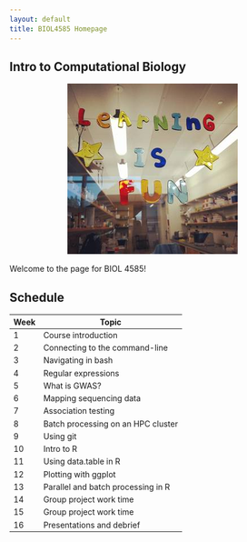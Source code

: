 ```yaml
---
layout: default
title: BIOL4585 Homepage
---
```


## Intro to Computational Biology

<center><img src="/assets/img/lab_stickers.jpg" width="300" height="300"></center>

Welcome to the page for BIOL 4585!

## Schedule

| Week | Topic |
| ---- | ----- |
| 1 | Course introduction |
| 2 | Connecting to the command-line |
| 3 | Navigating in bash |
| 4 | Regular expressions |
| 5 | What is GWAS? |
| 6 | Mapping sequencing data |
| 7 | Association testing |
| 8 | Batch processing on an HPC cluster |
| 9 | Using git |
| 10 | Intro to R |
| 11 | Using data.table in R |
| 12 | Plotting with ggplot |
| 13 | Parallel and batch processing in R |
| 14 | Group project work time |
| 15 | Group project work time |
| 16 | Presentations and debrief |
